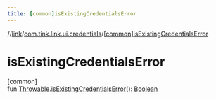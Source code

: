 ```yaml
---
title: [common]isExistingCredentialsError
---
```

//[link](../../index.html)/[com.tink.link.ui.credentials](index.html)/[[common]isExistingCredentialsError]([common]is-existing-credentials-error.html)



# isExistingCredentialsError



[common]\
fun [Throwable](https://kotlinlang.org/api/latest/jvm/stdlib/kotlin/-throwable/index.html).[isExistingCredentialsError]([common]is-existing-credentials-error.html)(): [Boolean](https://kotlinlang.org/api/latest/jvm/stdlib/kotlin/-boolean/index.html)




